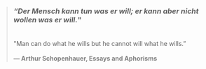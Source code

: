 > ### *“Der Mensch kann tun was er will; er kann aber nicht wollen was er will.*" <br/><br/>
>"Man can do what he wills but he cannot will what he wills.”
<br/><br/>
><span style="color: grey;">**― Arthur Schopenhauer, Essays and Aphorisms**</span>
